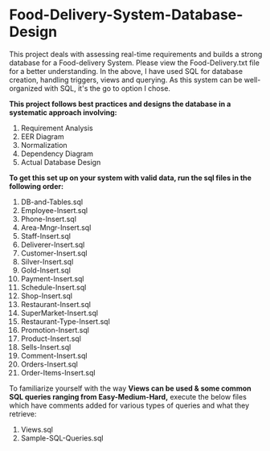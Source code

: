 # Food-Delivery-System-Database-Design
This project deals with assessing real-time requirements and builds a strong database for a Food-delivery System. Please view the Food-Delivery.txt file for a better understanding. In the above, I have used SQL for database creation, handling triggers, views and querying. As this system can be well-organized with SQL, it's the go to option I chose.

**This project follows best practices and designs the database in a systematic approach involving:**
1. Requirement Analysis
2. EER Diagram
3. Normalization
4. Dependency Diagram
5. Actual Database Design

**To get this set up on your system with valid data, run the sql files in the following order:**
1. DB-and-Tables.sql
2. Employee-Insert.sql
3. Phone-Insert.sql
4. Area-Mngr-Insert.sql
5. Staff-Insert.sql
6. Deliverer-Insert.sql
7. Customer-Insert.sql
8. Silver-Insert.sql
9. Gold-Insert.sql
10. Payment-Insert.sql
11. Schedule-Insert.sql
12. Shop-Insert.sql
13. Restaurant-Insert.sql
14. SuperMarket-Insert.sql
15. Restaurant-Type-Insert.sql
16. Promotion-Insert.sql
17. Product-Insert.sql
18. Sells-Insert.sql
19. Comment-Insert.sql
20. Orders-Insert.sql
21. Order-Items-Insert.sql

To familiarize yourself with the way **Views can be used & some common SQL queries ranging from Easy-Medium-Hard,** execute the below files which have comments added for various types of queries and what they retrieve:
1. Views.sql
2. Sample-SQL-Queries.sql
